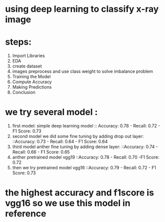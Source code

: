 # using deep learning to classify x-ray image
# steps:

1. Import Libraries
2. EDA
3. create dataset
4. images preprocess and use class weight to solve imbalance problem
5. Training the Model
6. Compute Accuracy
7. Making Predictions
8. Conclusion
# we try several model :
1. first model: simple deep learning model 
 :: Accuracy: 0.78 -  Recall: 0.72  - F1 Score: 0.73
2. second model we did some fine tuning by adding drop out layer:
::Accuracy: 0.73  -   Recall: 0.64  - F1 Score: 0.64
3. third model anther fine tuning by adding dense layer:
 ::Accuracy: 0.74 - Recall: 0.66 - F1 Score: 0.65
4. anther pretrained model vgg19
::Accuracy: 0.78  - Recall: 0.70 -F1 Score: 0.72
5. then we try pretrained model vgg16
 ::Accuracy: 0.79   -    Recall: 0.72  - F1 Score: 0.73
 # the highest accuracy and f1score is vgg16 so we use this model in reference
